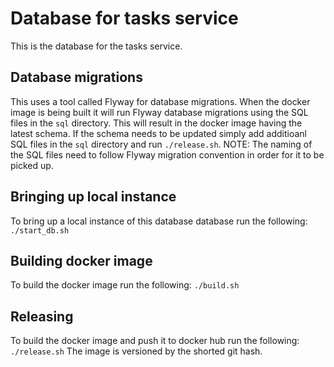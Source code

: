 # Database for tasks service

This is the database for the tasks service.

## Database migrations 
This uses a tool called Flyway for database migrations. 
When the docker image is being built it will run Flyway database migrations using the SQL files in the `sql` directory.
This will result in the docker image having the latest schema. If the schema needs to be updated simply add additioanl SQL files in the `sql` directory and run `./release.sh`. 
NOTE: The naming of the SQL files need to follow Flyway migration convention in order for it to be picked up.

## Bringing up local instance
To bring up a local instance of this database database run the following: `./start_db.sh`

## Building docker image
To build the docker image run the following: `./build.sh`

## Releasing
To build the docker image and push it to docker hub run the following: `./release.sh`
The image is versioned by the shorted git hash.

